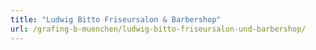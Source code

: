 ```yaml
---
title: "Ludwig Bitto Friseursalon & Barbershop"
url: /grafing-b-muenchen/ludwig-bitto-friseursalon-und-barbershop/
---
```

